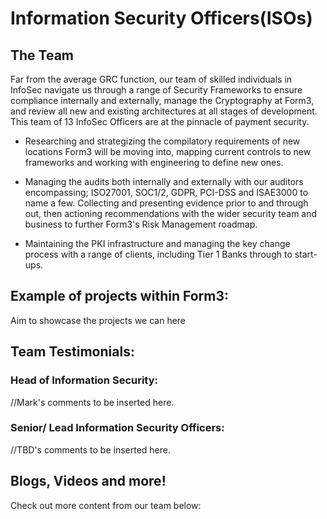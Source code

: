 # Information Security Officers(ISOs)
## The Team
Far from the average GRC function, our team of skilled individuals in InfoSec navigate us through a range of Security Frameworks to ensure compliance internally and externally, manage the Cryptography at Form3, and review all new and existing architectures at all stages of development. This team of 13 InfoSec Officers are at the pinnacle of payment security. 

* Researching and strategizing the compilatory requirements of new locations Form3 will be moving into, mapping current controls to new frameworks and working with engineering to define new ones.  

* Managing the audits both internally and externally with our auditors encompassing; ISO27001, SOC1/2, GDPR, PCI-DSS and ISAE3000 to name a few. Collecting and presenting evidence prior to and through out, then actioning recommendations with the wider security team and business to further Form3's Risk Management roadmap.  

* Maintaining the PKI infrastructure and managing the key change process with a range of clients, including Tier 1 Banks through to start-ups.  

## Example of projects within Form3: 

Aim to showcase the projects we can here

## Team Testimonials: 
### Head of Information Security: 

//Mark's comments to be inserted here. 

### Senior/ Lead Information Security Officers: 

//TBD's comments to be inserted here. 

## Blogs, Videos and more! 
Check out more content from our team below: 



